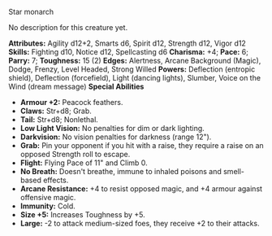 Star monarch

No description for this creature yet.

**Attributes:** Agility d12+2, Smarts d6, Spirit d12, Strength d12,
Vigor d12
**Skills:** Fighting d10, Notice d12, Spellcasting d6
**Charisma:** +4; **Pace:** 6; **Parry:** 7; **Toughness:** 15 (2)
**Edges:** Alertness, Arcane Background (Magic), Dodge, Frenzy, Level
Headed, Strong Willed
**Powers:** Deflection (entropic shield), Deflection (forcefield), Light
(dancing lights), Slumber, Voice on the Wind (dream message)
**Special Abilities**
- **Armour +2:** Peacock feathers.
- **Claws:** Str+d8; Grab.
- **Tail:** Str+d8; Nonlethal.
- **Low Light Vision:** No penalties for dim or dark lighting.
- **Darkvision:** No vision penalties for darkness (range 12").
- **Grab:** Pin your opponent if you hit with a raise, they require a
raise on an opposed Strength roll to escape.
- **Flight:** Flying Pace of 11" and Climb 0.
- **No Breath:** Doesn't breathe, immune to inhaled poisons and
smell-based effects.
- **Arcane Resistance:** +4 to resist opposed magic, and +4 armour
against offensive magic.
- **Immunity:** Cold.
- **Size +5:** Increases Toughness by +5.
- **Large:** -2 to attack medium-sized foes, they receive +2 to their
attacks.


